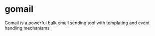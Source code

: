 # gomail
Gomail is a powerful bulk email sending tool with templating and event handling mechanisms
